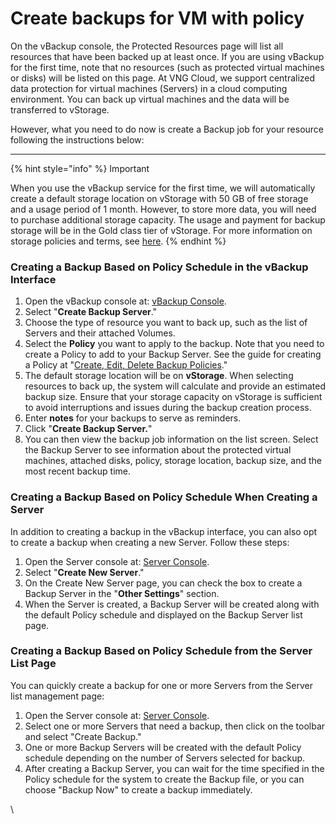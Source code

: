# Create backups for VM with policy

On the vBackup console, the Protected Resources page will list all resources that have been backed up at least once. If you are using vBackup for the first time, note that no resources (such as protected virtual machines or disks) will be listed on this page. At VNG Cloud, we support centralized data protection for virtual machines (Servers) in a cloud computing environment. You can back up virtual machines and the data will be transferred to vStorage.

However, what you need to do now is create a Backup job for your resource following the instructions below:

***

{% hint style="info" %}
Important

When you use the vBackup service for the first time, we will automatically create a default storage location on vStorage with 50 GB of free storage and a usage period of 1 month. However, to store more data, you will need to purchase additional storage capacity. The usage and payment for backup storage will be in the Gold class tier of vStorage. For more information on storage policies and terms, see [here](../../../vstorage/features-of-vstorage/working-with-vbackup-project.md).
{% endhint %}

### Creating a Backup Based on Policy Schedule in the vBackup Interface <a href="#taobansaoluuchomaychuaotheobolichpolicy-taobansaoluutheobolichpolicytaigiaodienvbackup" id="taobansaoluuchomaychuaotheobolichpolicy-taobansaoluutheobolichpolicytaigiaodienvbackup"></a>

1. Open the vBackup console at: [vBackup Console](https://hcm-3.console.vngcloud.vn/vserver/block-store/backup/backup-server).
2. Select "**Create Backup Server**."
3. Choose the type of resource you want to back up, such as the list of Servers and their attached Volumes.
4. Select the **Policy** you want to apply to the backup. Note that you need to create a Policy to add to your Backup Server. See the guide for creating a Policy at "[Create, Edit, Delete Backup Policies](backup-policies/create-edit-delete-backup-policies.md)."
5. The default storage location will be on **vStorage**. When selecting resources to back up, the system will calculate and provide an estimated backup size. Ensure that your storage capacity on vStorage is sufficient to avoid interruptions and issues during the backup creation process.
6. Enter **notes** for your backups to serve as reminders.
7. Click "**Create Backup Server.**"
8. You can then view the backup job information on the list screen. Select the Backup Server to see information about the protected virtual machines, attached disks, policy, storage location, backup size, and the most recent backup time.

### Creating a Backup Based on Policy Schedule When Creating a Server <a href="#taobansaoluuchomaychuaotheobolichpolicy-taobansaoluutheobolichpolicykhikhoitaoserver" id="taobansaoluuchomaychuaotheobolichpolicy-taobansaoluutheobolichpolicykhikhoitaoserver"></a>

In addition to creating a backup in the vBackup interface, you can also opt to create a backup when creating a new Server. Follow these steps:

1. Open the Server console at: [Server Console](https://hcm-3.console.vngcloud.vn/vserver/v-server/cloud-server).
2. Select "**Create New Server**."
3. On the Create New Server page, you can check the box to create a Backup Server in the "**Other Settings**" section.
4. When the Server is created, a Backup Server will be created along with the default Policy schedule and displayed on the Backup Server list page.

### Creating a Backup Based on Policy Schedule from the Server List Page <a href="#taobansaoluuchomaychuaotheobolichpolicy-taobansaoluutheobolichpolicytaitrangdanhsachserver" id="taobansaoluuchomaychuaotheobolichpolicy-taobansaoluutheobolichpolicytaitrangdanhsachserver"></a>

You can quickly create a backup for one or more Servers from the Server list management page:

1. Open the Server console at: [Server Console](https://hcm-3.console.vngcloud.vn/vserver/v-server/cloud-server).
2. Select one or more Servers that need a backup, then click on the toolbar and select "Create Backup."
3. One or more Backup Servers will be created with the default Policy schedule depending on the number of Servers selected for backup.
4. After creating a Backup Server, you can wait for the time specified in the Policy schedule for the system to create the Backup file, or you can choose "Backup Now" to create a backup immediately.&#x20;

\
